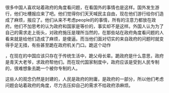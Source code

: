 很多中国人喜欢站着政府的角度看问题，在看国外的事情也是这样。国外发生游行，他们吐槽报应来了吧。他们觉得你们天天喊民主自由，现在他们游行给你们造成了麻烦，报应了。他们从来不考虑people的的事情，所有的注意力都放在政府。他们不加思考的认为政府和国家是等价的，事实却不是这样。外国人认为为了自己的需求走上街头，对政府施压是理所当然的，在那些站在政府角度看问题的人看来就是给他们造成了麻烦，是傻逼。而当他们面对切实的来自政府的问题时就变得手足无措，有些甚至跪在政府机关门口。跪这个动作

，在现在的中国应该只存在于传统生活中，跪父母长辈。跪政府是什么意思，政府是青天大老爷，求政府帮他们。而在现代国家制度中，政府应该是受到人民专制的，很难想象去跪一个被你专制的人。

这些人的观念仍然是封建的，人民是政府的附庸，是政府的一部分，所以他们考虑问题会站着政府的角度，尽力去压抑自己的需求不给政府添麻烦。